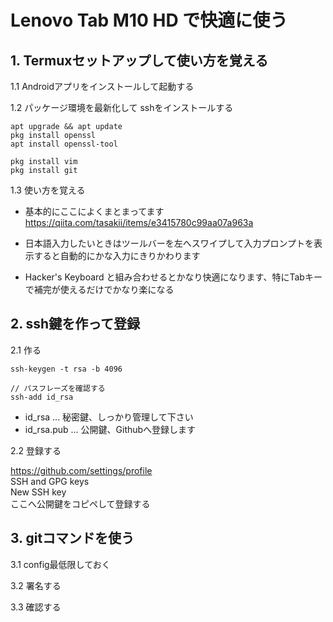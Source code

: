 # Lenovo Tab M10 HD  で快適に使う

## 1. Termuxセットアップして使い方を覚える

1.1 Androidアプリをインストールして起動する

1.2 パッケージ環境を最新化して sshをインストールする
```
apt upgrade && apt update
pkg install openssl
apt install openssl-tool

pkg install vim
pkg install git
```

1.3 使い方を覚える

- 基本的にここによくまとまってます  
https://qiita.com/tasakii/items/e3415780c99aa07a963a

- 日本語入力したいときはツールバーを左へスワイプして入力プロンプトを表示すると自動的にかな入力にきりかわります

- Hacker's Keyboard と組み合わせるとかなり快適になります、特にTabキーで補完が使えるだけでかなり楽になる

## 2. ssh鍵を作って登録

2.1 作る

```
ssh-keygen -t rsa -b 4096

// パスフレーズを確認する
ssh-add id_rsa
```

- id_rsa ... 秘密鍵、しっかり管理して下さい
- id_rsa.pub ... 公開鍵、Githubへ登録します

2.2 登録する

https://github.com/settings/profile  
SSH and GPG keys  
New SSH key  
ここへ公開鍵をコピペして登録する

## 3. gitコマンドを使う

3.1 config最低限しておく

3.2 署名する

3.3 確認する

